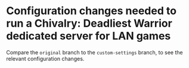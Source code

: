 # Configuration changes needed to run a Chivalry: Deadliest Warrior dedicated server for LAN games
Compare the `original` branch to the `custom-settings` branch, to see the relevant configuration changes.

